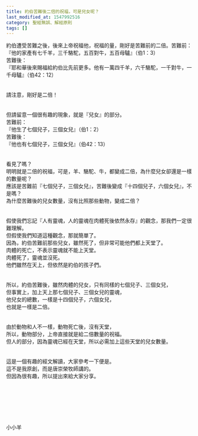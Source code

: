 ```yaml
---
title: 約伯苦難後二倍的祝福，可是兒女呢？
last_modified_at: 1547992516
category: 聖經無誤、解經原則
tags: []
---
```


約伯遭受苦難之後，後來上帝祝福他，祝福的量，剛好是苦難前的二倍。<!--more-->苦難前：<br>『他的家產有七千羊，三千駱駝，五百對牛，五百母驢』（伯1：3）<br>苦難後：<br>『耶和華後來賜福給約伯比先前更多。他有一萬四千羊，六千駱駝，一千對牛，一千母驢』（伯42：12）<br><br><br>請注意，剛好是二倍！<br><br><br>但請留意一個很有趣的現象，就是『兒女』的部分。<br>苦難前：<br>『他生了七個兒子，三個女兒』（伯1：2）<br>苦難後：<br>『他也有七個兒子，三個女兒』（伯42：13）<br><br><br>看見了嗎？<br>明明就是二倍的祝福，可是，羊、駱駝、牛，都變成二倍，為什麼兒女卻還是一樣的數量呢？<br>應該是苦難前『七個兒子，三個女兒』，苦難後變成『十四個兒子，六個女兒』，不是嗎？<br>為什麼苦難後的兒女數量，沒有比照那些動物，變成二倍？<br><br><br>假使我們忘記『人有靈魂，人的靈魂在肉體死後依然永存』的觀念，那我們一定很難理解。<br>但假使我們知道這種觀念，那就簡單了。<br>因為，約伯苦難前那些兒女，雖然死了，但非常可能他們都上天堂了。<br>肉體的死亡，不表示靈魂就不能上天堂。<br>肉體死了，靈魂並沒死。<br>他們雖然在天上，但依然是約伯的孩子們。<br><br><br>所以，約伯苦難後，雖然肉體的兒女，只有同樣的七個兒子、三個女兒，<br>但事實上，加上天上那七個兒子、三個女兒的靈魂，<br>他兒女的總數，一樣是十四個兒子，六個女兒，<br>也就是一樣是二倍。<br><br><br>由於動物和人不一樣，動物死亡後，沒有天堂，<br>所以，動物部分，上帝直接就是給二倍數量的祝福。<br>但人的部分，因為靈魂已經在天堂，所以必需加上這些天堂的兒女數量。<br><br><br>這是一個有趣的經文解讀，大家參考一下便是。<br>這不是我原創，而是唐崇榮牧師講的。<br>但因為很有趣，所以提出來給大家分享。<br><br><br><br><br><br><br><br>小小羊<br>
